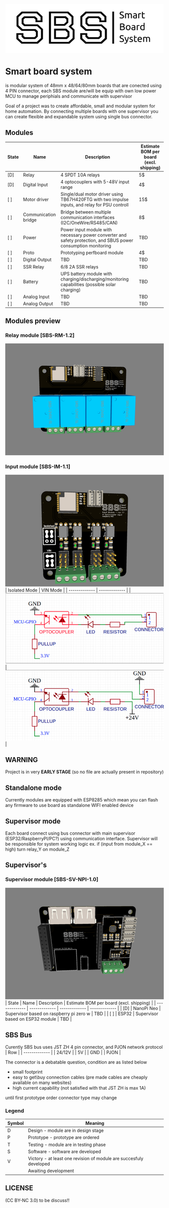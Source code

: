 <p align="center">
<img src="./sbs-logo.png">
</p>

# Smart board system 
is modular system of 48mm x 48/64/80mm boards that are conected using 4 PIN connector, each SBS module are/will be equip with own low power MCU to manage periphials and communicate with supervisor

Goal of a project was to create affordable, small and modular system for home automation. By connecting multiple boards with one supervisor you can create flexible and expandable system using single bus connector.

## Modules
| State | Name | Description | Estimate BOM per board (excl. shipping) |
| ------------- | ------------- | ------------- | ------------- |
| [D] | Relay | 4 SPDT 10A relays | 5$ |
| [D] | Digital Input | 4 optocouplers with 5-48V input range | 4$ |
| [ ] | Motor driver | Single/dual motor driver using TB67H420FTG with two impulse inputs, and relay for PSU controll | 15$ |
| [ ] | Communication bridge | Bridge between multiple communication interfaces (I2C/OneWire/RS485/CAN) | 8$ |
| [ ] | Power | Power input module with necessary power converter and safety protection, and SBUS power consumption monitoring | TBD | TBD |
| [ ] | Proto | Prototyping perfboard module | 4$ |
| [ ] | Digital Output | TBD | TBD |
| [ ] | SSR Relay | 6/8 2A SSR relays | TBD |
| [ ] | Battery | UPS battery module with charging/discharging/monitoring capabilities (possible solar charging) | TBD | TBD |
| [ ] | Analog Input | TBD | TBD |
| [ ] | Analog Output | TBD | TBD |



## Modules preview

### Relay module [SBS-RM-1.2]
![relay-module](./images/relay-module-rev12.png)

### Input module [SBS-IM-1.1]
![input-module](./images/input-module-rev11.png)
| Isolated Mode  | VIN Mode |
| ------------- | ------------- |
| ![input-module-isolated](./images/input-module-isolated.png) | ![input-module-vin](./images/input-module-vin.png) |

## WARNING 
Project is in very **EARLY STAGE** (so no file are actually present in repository)

## Standalone mode
Currently modules are equipped with ESP8285 which mean you can flash any firmware to use board as standalone WIFI enabled device

## Supervisor mode
Each board connect using bus connector with main supervisor (ESP32/RaspberryPI/PC?) using communication interface. Supervisor will be responsible for system working logic ex. if (input from module_X == high) turn relay_Y on module_Z

## Supervisor's
### Supervisor module [SBS-SV-NPI-1.0]
![input-module](./images/supervisor-nanopi-rev10.png)
| State | Name | Description | Estimate BOM per board (excl. shipping) |
| ------------- | ------------- | ------------- | ------------- |
| [D] | NanoPi Neo | Supervisor based on raspberry pi zero w | TBD |
| [ ] | ESP32 | Supervisor based on ESP32 module | TBD |

## SBS Bus
Curently SBS bus uses JST ZH 4 pin connector, and PJON network protocol
| Row |
| ------------- |
| 24/12V |
| 5V |
| GND |
| PJON |

The connector is a debatable question, condition are as listed below 
- small footprint 
- easy to get\buy connection cables (pre made cables are cheaply available on many websites)
- high current capability (not satisfied with that JST ZH is max 1A)

until first prototype order connector type may change

### Legend
| Symbol | Meaning |
| ------------- | ------------- |
| D | Design - module are in design stage |
| P | Prototype - prototype are ordered |
| T | Testing - module are in testing phase |
| S | Software - software are developed |
| V | Victory - at least one revision of module are succesfuly developed |
|  | Awaiting development |

## LICENSE
(CC BY-NC 3.0) to be discuss!!

